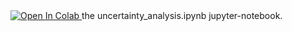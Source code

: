 <a href="[YOUR_COLAB_NOTEBOOK_URL](https://colab.research.google.com/github/gpirot/loopUI-demo/blob/main/uncertainty_analysis.ipynb)">
  <img src="https://colab.research.google.com/assets/colab-badge.svg" alt="Open In Colab"/>
</a> the uncertainty_analysis.ipynb jupyter-notebook. 
